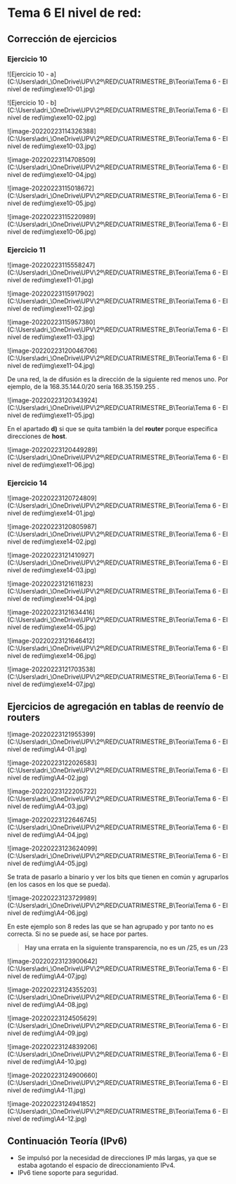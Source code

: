 # Tema 6 El nivel de red:

## Corrección de ejercicios

### Ejercicio 10

![Ejercicio 10 - a](C:\Users\adri_\OneDrive\UPV\2º\RED\CUATRIMESTRE_B\Teoría\Tema 6 - El nivel de red\img\exe10-01.jpg)

![Ejercicio 10 - b](C:\Users\adri_\OneDrive\UPV\2º\RED\CUATRIMESTRE_B\Teoría\Tema 6 - El nivel de red\img\exe10-02.jpg)

![image-20220223114326388](C:\Users\adri_\OneDrive\UPV\2º\RED\CUATRIMESTRE_B\Teoría\Tema 6 - El nivel de red\img\exe10-03.jpg)

![image-20220223114708509](C:\Users\adri_\OneDrive\UPV\2º\RED\CUATRIMESTRE_B\Teoría\Tema 6 - El nivel de red\img\exe10-04.jpg)

![image-20220223115018672](C:\Users\adri_\OneDrive\UPV\2º\RED\CUATRIMESTRE_B\Teoría\Tema 6 - El nivel de red\img\exe10-05.jpg)

![image-20220223115220989](C:\Users\adri_\OneDrive\UPV\2º\RED\CUATRIMESTRE_B\Teoría\Tema 6 - El nivel de red\img\exe10-06.jpg)

### Ejercicio 11

![image-20220223115558247](C:\Users\adri_\OneDrive\UPV\2º\RED\CUATRIMESTRE_B\Teoría\Tema 6 - El nivel de red\img\exe11-01.jpg)



![image-20220223115917902](C:\Users\adri_\OneDrive\UPV\2º\RED\CUATRIMESTRE_B\Teoría\Tema 6 - El nivel de red\img\exe11-02.jpg)

![image-20220223115957380](C:\Users\adri_\OneDrive\UPV\2º\RED\CUATRIMESTRE_B\Teoría\Tema 6 - El nivel de red\img\exe11-03.jpg)

![image-20220223120046706](C:\Users\adri_\OneDrive\UPV\2º\RED\CUATRIMESTRE_B\Teoría\Tema 6 - El nivel de red\img\exe11-04.jpg)

De una red, la de difusión es la dirección de la siguiente red menos uno. Por ejemplo, de la 168.35.144.0/20 sería 168.35.159.255 . 

![image-20220223120343924](C:\Users\adri_\OneDrive\UPV\2º\RED\CUATRIMESTRE_B\Teoría\Tema 6 - El nivel de red\img\exe11-05.jpg)

En el apartado **d)** si que se quita también la del **router** porque especifica direcciones de **host**.

![image-20220223120449289](C:\Users\adri_\OneDrive\UPV\2º\RED\CUATRIMESTRE_B\Teoría\Tema 6 - El nivel de red\img\exe11-06.jpg)

### Ejercicio 14

![image-20220223120724809](C:\Users\adri_\OneDrive\UPV\2º\RED\CUATRIMESTRE_B\Teoría\Tema 6 - El nivel de red\img\exe14-01.jpg)

![image-20220223120805987](C:\Users\adri_\OneDrive\UPV\2º\RED\CUATRIMESTRE_B\Teoría\Tema 6 - El nivel de red\img\exe14-02.jpg)

![image-20220223121410927](C:\Users\adri_\OneDrive\UPV\2º\RED\CUATRIMESTRE_B\Teoría\Tema 6 - El nivel de red\img\exe14-03.jpg)

![image-20220223121611823](C:\Users\adri_\OneDrive\UPV\2º\RED\CUATRIMESTRE_B\Teoría\Tema 6 - El nivel de red\img\exe14-04.jpg)

![image-20220223121634416](C:\Users\adri_\OneDrive\UPV\2º\RED\CUATRIMESTRE_B\Teoría\Tema 6 - El nivel de red\img\exe14-05.jpg)

![image-20220223121646412](C:\Users\adri_\OneDrive\UPV\2º\RED\CUATRIMESTRE_B\Teoría\Tema 6 - El nivel de red\img\exe14-06.jpg)

![image-20220223121703538](C:\Users\adri_\OneDrive\UPV\2º\RED\CUATRIMESTRE_B\Teoría\Tema 6 - El nivel de red\img\exe14-07.jpg)

## Ejercicios de agregación en tablas de reenvío de routers

![image-20220223121955399](C:\Users\adri_\OneDrive\UPV\2º\RED\CUATRIMESTRE_B\Teoría\Tema 6 - El nivel de red\img\A4-01.jpg)

![image-20220223122026583](C:\Users\adri_\OneDrive\UPV\2º\RED\CUATRIMESTRE_B\Teoría\Tema 6 - El nivel de red\img\A4-02.jpg)

![image-20220223122205722](C:\Users\adri_\OneDrive\UPV\2º\RED\CUATRIMESTRE_B\Teoría\Tema 6 - El nivel de red\img\A4-03.jpg)

![image-20220223122646745](C:\Users\adri_\OneDrive\UPV\2º\RED\CUATRIMESTRE_B\Teoría\Tema 6 - El nivel de red\img\A4-04.jpg)

![image-20220223123624099](C:\Users\adri_\OneDrive\UPV\2º\RED\CUATRIMESTRE_B\Teoría\Tema 6 - El nivel de red\img\A4-05.jpg)

Se trata de pasarlo a binario y ver los bits que tienen en común y agruparlos (en los casos en los que se pueda).

![image-20220223123729989](C:\Users\adri_\OneDrive\UPV\2º\RED\CUATRIMESTRE_B\Teoría\Tema 6 - El nivel de red\img\A4-06.jpg)

En este ejemplo son 8 redes las que se han agrupado y por tanto no es correcta. Si no se puede así, se hace por partes.

> **Hay una errata en la siguiente transparencia, no es un /25, es un /23**

![image-20220223123900642](C:\Users\adri_\OneDrive\UPV\2º\RED\CUATRIMESTRE_B\Teoría\Tema 6 - El nivel de red\img\A4-07.jpg)

![image-20220223124355203](C:\Users\adri_\OneDrive\UPV\2º\RED\CUATRIMESTRE_B\Teoría\Tema 6 - El nivel de red\img\A4-08.jpg)

![image-20220223124505629](C:\Users\adri_\OneDrive\UPV\2º\RED\CUATRIMESTRE_B\Teoría\Tema 6 - El nivel de red\img\A4-09.jpg)

![image-20220223124839206](C:\Users\adri_\OneDrive\UPV\2º\RED\CUATRIMESTRE_B\Teoría\Tema 6 - El nivel de red\img\A4-10.jpg)

![image-20220223124900660](C:\Users\adri_\OneDrive\UPV\2º\RED\CUATRIMESTRE_B\Teoría\Tema 6 - El nivel de red\img\A4-11.jpg)

![image-20220223124941852](C:\Users\adri_\OneDrive\UPV\2º\RED\CUATRIMESTRE_B\Teoría\Tema 6 - El nivel de red\img\A4-12.jpg)

## Continuación Teoría (IPv6)

* Se impulsó por la necesidad de direcciones IP más largas, ya que se estaba agotando el espacio de direccionamiento IPv4.
* IPv6 tiene soporte para seguridad.